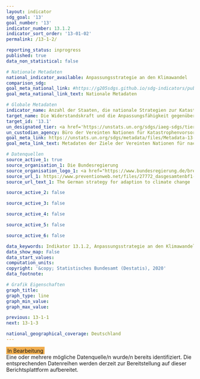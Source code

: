 ```yaml
---
layout: indicator
sdg_goal: '13'
goal_number: '13'
indicator_number: 13.1.2
indicator_sort_order: '13-01-02'
permalink: /13-1-2/

reporting_status: inprogress
published: true
data_non_statistical: false

# Nationale Metadaten
national_indicator_available: Anpassungsstrategie an den Klimawandel
comparison_sdg: 
goal_meta_national_link: #https://g205sdgs.github.io/sdg-indicators/public/MetaDe/13.1.2.pdf
goal_meta_national_link_text: Nationale Metadaten

# Globale Metadaten
indicator_name: Anzahl der Staaten, die nationale Strategien zur Katastrophenvorsorge im Einklang mit dem Sendai-Rahmenwerk für Katastrophenvorsorge 2015-2030 beschließen und umsetzen
target_name: Die Widerstandskraft und die Anpassungsfähigkeit gegenüber klimabedingten Gefahren und Naturkatastrophen in allen Ländern stärken
target_id: '13.1'
un_designated_tier: <a href='https://unstats.un.org/sdgs/iaeg-sdgs/tier-classification/' title='Klicken Sie hier um weitere Informationen zur UN-Tier-Klassifikation zu erhalten.'>Tier II</a>
un_custodian_agency: Büro der Vereinten Nationen für Katastrophenvorsorge (UNDRR)
goal_meta_link: https://unstats.un.org/sdgs/metadata/files/Metadata-13-01-02.pdf
goal_meta_link_text: Metadaten der Ziele der Vereinten Nationen für nachhaltige Entwicklung

# Datenquellen
source_active_1: true
source_organisation_1: Die Bundesregierung
source_organisation_logo_1: <a href="https://www.bundesregierung.de/breg-de"><img src="https://g205sdgs.github.io/sdg-indicators/public/OrgImgDe/bundesregierung.png" alt="Logo bundesregierung" style="height:60px; width:148px"/></a>
source_url_1: https://www.preventionweb.net/files/27772_dasgesamtenbf1-63.pdf
source_url_text_1: The German strategy for adaption to climate change

source_active_2: false

source_active_3: false

source_active_4: false

source_active_5: false

source_active_6: false

data_keywords: Indikator 13.1.2, Anpassungsstrategie an den Klimawandel, Büro der Vereinten Nationen für Katastrophenvorsorge (UNDRR)
data_show_map: False
data_start_values: 
computation_units: 
copyright: '&copy; Statistisches Bundesamt (Destatis), 2020'
data_footnote: 

# Grafik Eigenschaften
graph_title: 
graph_type: line
graph_min_value: 
graph_max_value: 

previous: 13-1-1
next: 13-1-3

national_geographical_coverage: Deutschland
---
```


<span style="background-color:#f0ad4e;padding-bottom: 1px;padding-top: 2px;padding-left: 3px;padding-right: 3px;"> In Bearbeitung </span><br>
Eine oder mehrere mögliche Datenquelle/n wurde/n bereits identifiziert. Die entsprechenden Datenreihen werden derzeit zur Bereitstellung auf dieser Berichtsplattform aufbereitet.